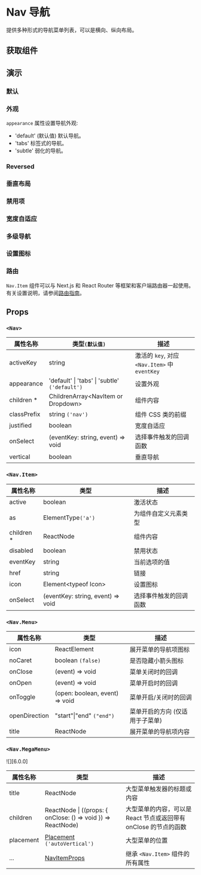# Nav 导航

提供多种形式的导航菜单列表，可以是横向、纵向布局。

## 获取组件

<!--{include:<import-guide>}-->

## 演示

### 默认

<!--{include:`basic.md`}-->

### 外观

`appearance` 属性设置导航外观:

- 'default' (默认值) 默认导航。
- 'tabs' 标签式的导航。
- 'subtle' 弱化的导航。

<!--{include:`appearance.md`}-->

### Reversed

<!--{include:`reversed.md`}-->

### 垂直布局

<!--{include:`vertical.md`}-->

### 禁用项

<!--{include:`status.md`}-->

### 宽度自适应

<!--{include:`justified.md`}-->

### 多级导航

<!--{include:`dropdown.md`}-->

### 设置图标

<!--{include:`icon.md`}-->

### 路由

`Nav.Item` 组件可以与 Next.js 和 React Router 等框架和客户端路由器一起使用。有关设置说明，请参阅[路由指南](/guide/composition/#third-party-routing-library)。

<!--{include:`with-router.md`}-->

## Props

### `<Nav>`

| 属性名称    | 类型`(默认值)`                                | 描述                                          |
| ----------- | --------------------------------------------- | --------------------------------------------- |
| activeKey   | string                                        | 激活的 `key`, 对应 `<Nav.Item>` 中 `eventKey` |
| appearance  | 'default' \| 'tabs' \| 'subtle' `('default')` | 设置外观                                      |
| children \* | ChildrenArray&lt;NavItem or Dropdown&gt;      | 组件内容                                      |
| classPrefix | string `('nav')`                              | 组件 CSS 类的前缀                             |
| justified   | boolean                                       | 宽度自适应                                    |
| onSelect    | (eventKey: string, event) => void             | 选择事件触发的回调函数                        |
| vertical    | boolean                                       | 垂直导航                                      |

### `<Nav.Item>`

| 属性名称    | 类型                              | 描述                   |
| ----------- | --------------------------------- | ---------------------- |
| active      | boolean                           | 激活状态               |
| as          | ElementType`('a')`                | 为组件自定义元素类型   |
| children \* | ReactNode                         | 组件内容               |
| disabled    | boolean                           | 禁用状态               |
| eventKey    | string                            | 当前选项的值           |
| href        | string                            | 链接                   |
| icon        | Element&lt;typeof Icon&gt;        | 设置图标               |
| onSelect    | (eventKey: string, event) => void | 选择事件触发的回调函数 |

### `<Nav.Menu>`

| 属性名称      | 类型                           | 描述                            |
| ------------- | ------------------------------ | ------------------------------- |
| icon          | ReactElement                   | 展开菜单的导航项图标            |
| noCaret       | boolean `(false)`              | 是否隐藏小箭头图标              |
| onClose       | (event) => void                | 菜单关闭时的回调                |
| onOpen        | (event) => void                | 菜单开启时的回调                |
| onToggle      | (open: boolean, event) => void | 菜单开启/关闭时的回调           |
| openDirection | "start"\|"end" `("end")`       | 菜单开启的方向 (仅适用于子菜单) |
| title         | ReactNode                      | 展开菜单的导航项内容            |

### `<Nav.MegaMenu>`

![][6.0.0]

| 属性名称  | 类型                                                         | 描述                                                             |
| --------- | ------------------------------------------------------------ | ---------------------------------------------------------------- |
| title     | ReactNode                                                    | 大型菜单触发器的标题或内容                                       |
| children  | ReactNode \| ((props: { onClose: () => void }) => ReactNode) | 大型菜单的内容，可以是 React 节点或返回带有 onClose 的节点的函数 |
| placement | [Placement](#code-ts-placement-code) `('autoVertical')`      | 大型菜单的位置                                                   |
| ...       | [NavItemProps][NavItemProps]                                 | 继承 `<Nav.Item>` 组件的所有属性                                 |

[NavItemProps]: /components/nav/#code-lt-nav-item-gt-code

<!--{include:(_common/types/placement-all.md)}-->
